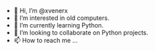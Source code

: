 - 👋 Hi, I’m @xvenerx
- 👀 I’m interested in old computers.
- 🌱 I’m currently learning Python.
- 💞️ I’m looking to collaborate on Python projects.
- 📫 How to reach me ...

<!---
xvenerx/xvenerx is a ✨ special ✨ repository because its `README.md` (this file) appears on your GitHub profile.
You can click the Preview link to take a look at your changes.
--->

